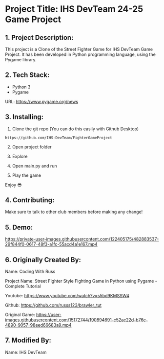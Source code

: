 # Project Title: IHS DevTeam 24-25 Game Project

## 1. Project Description:


This project is a Clone of the Street Fighter Game for IHS DevTeam Game Project. It has been developed in Python programming language, using the Pygame library.


## 2. Tech Stack:

- Python 3
- Pygame

URL: [https://www.pygame.org/news ](https://www.pygame.org/news)


## 3. Installing:

1. Clone the git repo (You can do this easily with Github Desktop)

```
https://github.com/IHS-DevTeam/FighterGameProject
```

2. Open project folder

3. Explore

4. Open main.py and run

5. Play the game

Enjoy 😎


## 4. Contributing:

Make sure to talk to other club members before making any change!

## 5. Demo:

https://private-user-images.githubusercontent.com/122405175/482883537-29f844f0-0617-48f3-a1fc-55acd4a1e167.mp4



## 6. Originally Created By:

Name: Coding With Russ

Project Name: Street Fighter Style Fighting Game in Python using Pygame - Complete Tutorial

Youtube: https://www.youtube.com/watch?v=s5bd9KMSSW4

Github: https://github.com/russs123/brawler_tut

Original Game: https://user-images.githubusercontent.com/15172744/190894691-c52ac22d-b76c-4890-9057-98eed66683a9.mp4


## 7. Modified By:

Name: IHS DevTeam




